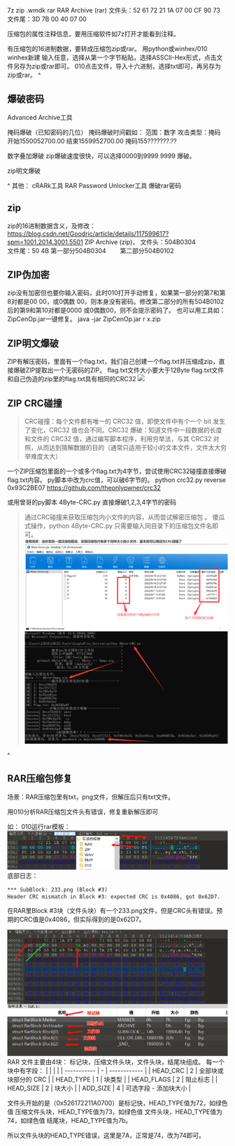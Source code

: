 7z
zip
.wmdk
rar
RAR Archive (rar)
文件头：52 61 72 21 1A 07 00 CF 90 73
文件尾：3D 7B 00 40 07 00


压缩包的属性注释信息，要用压缩软件如7z打开才能看到注释。

有压缩包的16进制数据，要转成压缩包zip或rar。
用python或winhex/010
winhex新建 输入任意，选择从第一个字节粘贴，选择ASSCII-Hex形式，点击文件另存为zip或rar即可。
010点击文件，导入十六进制，选择txt即可，再另存为zip或rar。
^
## **爆破密码**
Advanced Archive工具

掩码爆破（已知密码的几位）
掩码爆破时间戳如：
范围：数字
攻击类型：掩码
开始1550052700.00
结束1559952700.00
掩码155???????.??

数字叠加爆破
zip爆破速度很快，可以选择0000到9999 9999 爆破。

zip明文爆破


^
其他：
cRARk工具
RAR Password Unlocker工具
爆破rar密码


## **zip**
zip的16进制数据含义，及修改：
<https://blog.csdn.net/Goodric/article/details/117599617?spm=1001.2014.3001.5501>
ZIP Archive (zip)，
文件头：504B0304　　　　　　　　　　　　　　　　　　　　　　
文件尾：50 4B
第一部分504B0304　　
第二部分504B0102

## **ZIP伪加密**
zip没有加密但也要你输入密码，此时010打开手动修复，如果第一部分的第7和第8对都是00 00，或0偶数 00，则本身没有密码。修改第二部分的所有504B0102后的第9和第10对都是0000 或0偶数00，则不会提示密码了。
也可以用工具如：ZipCenOp.jar一键修复。
java -jar ZipCenOp.jar r  x.zip


## **ZIP明文爆破**
ZIP有解压密码，里面有一个flag.txt，我们自己创建一个flag.txt并压缩成zip，直接爆破ZIP提取出一个无密码的ZIP。
flag.txt文件大小要大于12Byte
flag.txt文件和自己伪造的zip里的flag.txt具有相同的CRC32
![](.topwrite/assets/.jpg)


## **ZIP CRC碰撞**
>CRC碰撞：每个文件都有唯一的 CRC32 值，即使文件中有个一个 bit 发生了变化，CRC32 值也会不同。CRC32 爆破：知道文件中一段数据的长度和文件的 CRC32 值，通过编写脚本程序，利用穷举法，与其 CRC32 对照，从而达到猜解数据的目的（通常只适用于较小的文本文件，文件太大穷举难度太大）


一个ZIP压缩包里面的一个或多个flag.txt为4字节，尝试使用CRC32碰撞直接爆破flag.txt内容。
py脚本中改为crc值，可以破6字节的。
python crc32.py reverse 0x93C2BE07
<https://github.com/theonlypwner/crc32>

或用曾哥的py脚本 4Byte-CRC.py 直接爆破1,2,3,4字节的密码
>通过CRC碰撞来获取压缩包内小文件的内容，从而尝试解密压缩包 。
>傻瓜式操作，python 4Byte-CRC.py
>只需要输入同目录下的压缩包文件名即可。
![](.topwrite/assets/image_1728978392083.png)
![](.topwrite/assets/image_1728978423492.png)


^
## **RAR压缩包修复**
场景：RAR压缩包里有txt，png文件，但解压后只有txt文件。


用010分析RAR压缩包文件头有错误，修复重新解压即可

如：
010运行rar模板：
![](.topwrite/assets/image_1728975177541.png)
底部日志：
```
*** SubBlock: 233.png (Block #3)
Header CRC mismatch in Block #3: expected CRC is 0x4086, got 0x62D7.
```
在RAR里Block #3块（文件头块）有一个233.png文件，但是CRC头有错误。预期的CRC值是0x4086，但实际得到的是0x62D7。

![](.topwrite/assets/image_1728975393698.png)
RAR 文件主要由4块： 标记块，压缩文件头块，文件头块，结尾块组成。
每一个块中有字段：
|             |   |              |
| ----------- | - | ------------ |
| HEAD\_CRC   | 2 | 全部块或块部分的 CRC |
| HEAD\_TYPE  | 1 | 块类型          |
| HEAD\_FLAGS | 2 | 阻止标志         |
| HEAD\_SIZE  | 2 | 块大小          |
| ADD\_SIZE   | 4 | 可选字段 - 添加块大小 |

文件头开始的是（0x526172211A0700）是标记快，HEAD_TYPE值为72，如绿色值
压缩文件头块，HEAD_TYPE值为73，如绿色值
文件头块，HEAD_TYPE值为74，如绿色值
结尾块，HEAD_TYPE值为7b。

所以文件头块的HEAD_TYPE错误，这里是7A，正常是74，改为74即可。